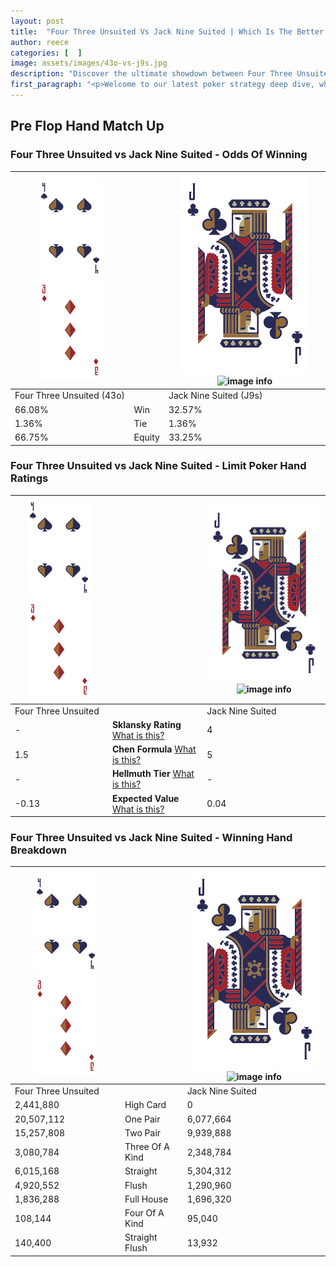 ```yaml
---
layout: post
title:  "Four Three Unsuited Vs Jack Nine Suited | Which Is The Better Hand In Poker? A Complete Guide"
author: reece
categories: [  ]
image: assets/images/43o-vs-j9s.jpg
description: "Discover the ultimate showdown between Four Three Unsuited and Jack Nine Suited in poker! Uncover the odds, strategies, and scenarios where one hand triumphs over the other. Get ready to up your poker game with this thrilling analysis."
first_paragraph: "<p>Welcome to our latest poker strategy deep dive, where we're pitting two distinct hands against each other in a high-stakes showdown: Four Three Unsuited vs Jack Nine Suited.</p><p>In the dynamic world of poker, every decision counts, and knowing which hand holds the upper hand is key to your success at the table.</p><p>In this article, we'll dissect these two hands, explore the scenarios where one dominates the other, and equip you with the knowledge to make strategic choices that can tip the odds in your favor.</p><p>Get ready to unravel the intriguing dynamics of these poker hands and elevate your game to new heights.</p>"
---
```




[comment]: # (sp0)

## Pre Flop Hand Match Up

<div class="table hand-ratings" markdown="1"> 



### Four Three Unsuited vs Jack Nine Suited - Odds Of Winning


    
| ![image info](assets/images/hand1/4.png) ![image info](assets/images/hand1/3o.png) |  | ![image info](assets/images/hand2/J.png) ![image info](assets/images/hand2/9s.png) |
| -------- | -------- | -------- |
| Four Three Unsuited (43o) |  | Jack Nine Suited (J9s) |
| 66.08% | Win | 32.57% |
| 1.36% | Tie | 1.36% |
| 66.75% | Equity | 33.25% |




[comment]: # (sp1)



### Four Three Unsuited vs Jack Nine Suited - Limit Poker Hand Ratings


    
| ![image info](assets/images/hand1/4.png) ![image info](assets/images/hand1/3o.png) |  | ![image info](assets/images/hand2/J.png) ![image info](assets/images/hand2/9s.png) |
| -------- | -------- | -------- |
| Four Three Unsuited |  | Jack Nine Suited |
| - | **Sklansky Rating** [What is this?](/sklansky-rating-explained) | 4 |
| 1.5 | **Chen Formula** [What is this?](/chen-formula-explained) | 5 |
| - | **Hellmuth Tier** [What is this?](/Hellmuth-tier-explained) | - |
| -0.13 | **Expected Value** [What is this?](/expected-value-explained) | 0.04 |




[comment]: # (sp2)



### Four Three Unsuited vs Jack Nine Suited - Winning Hand Breakdown


    
| ![image info](assets/images/hand1/4.png) ![image info](assets/images/hand1/3o.png) |  | ![image info](assets/images/hand2/J.png) ![image info](assets/images/hand2/9s.png) |
| -------- | -------- | -------- |
| Four Three Unsuited |  | Jack Nine Suited |
| 2,441,880 | High Card | 0 |
| 20,507,112 | One Pair | 6,077,664 |
| 15,257,808 | Two Pair | 9,939,888 |
| 3,080,784 | Three Of A Kind | 2,348,784 |
| 6,015,168 | Straight | 5,304,312 |
| 4,920,552 | Flush | 1,290,960 |
| 1,836,288 | Full House | 1,696,320 |
| 108,144 | Four Of A Kind | 95,040 |
| 140,400 | Straight Flush | 13,932 |




[comment]: # (sp3)



</div>

[comment]: # (sp4)



[comment]: # (sp5)


